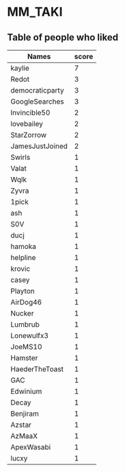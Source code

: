 # MM_TAKI
## Table of people who liked
Names | score
--- | ---
kaylie | 7
Redot | 3
democraticparty | 3
GoogleSearches | 3
Invincible50 | 2
lovebailey | 2
StarZorrow | 2
JamesJustJoined | 2
Swirls | 1
Valat | 1
Wqlk | 1
Zyvra | 1
1pick | 1
ash | 1
S0V | 1
ducj | 1
hamoka | 1
helpline | 1
krovic | 1
casey | 1
Playton | 1
AirDog46 | 1
Nucker | 1
Lumbrub | 1
Lonewulfx3 | 1
JoeMS10 | 1
Hamster | 1
HaederTheToast | 1
GAC | 1
Edwinium | 1
Decay | 1
Benjiram | 1
Azstar | 1
AzMaaX | 1
ApexWasabi | 1
lucxy | 1
